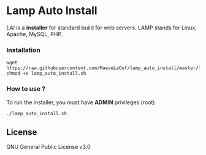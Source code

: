 # Lamp Auto Install

*LAI*  is a **installer** for standard build for web servers.
LAMP stands for Linux, Apache, MySQL, PHP.

### Installation

```
wget https://raw.githubusercontent.com/MaeveLaOuf/lamp_auto_install/master/lamp_auto_install.sh
chmod +x lamp_auto_install.sh
```

### How to use ?

To run the installer, you must have **ADMIN** privileges (root)
```
./lamp_auto_install.sh
```

License
----

GNU General Public License v3.0

